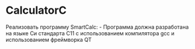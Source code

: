 # CalculatorC
Реализовать программу SmartCalc:  - Программа должна разработана на языке Си стандарта C11 с использованием компилятора gcc и использованием фреймворка QT
